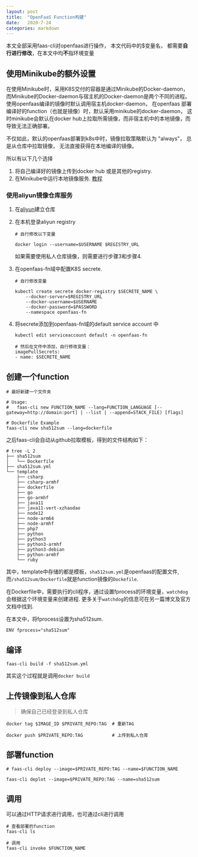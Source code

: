 ```yaml
---
layout: post
title:  "OpenFaaS Function构建"
date:   2020-7-24
categories: markdown
---
```


本文全部采用faas-cli对openfaas进行操作，
本文代码中的$变量名， 都需要**自行进行修改**，在本文中均**不**指环境变量

## 使用Minikube的额外设置

在使用Minikube时，采用K8S交付的容器是通过Minikube的Docker-daemon，
而Minikube的Docker-daemon与宿主机的Docker-daemon是两个不同的进程。
使用openfaas编译的镜像时默认调用宿主机docker-daemon，
在openfaas 部署编译好的function（也就是镜像）时，默认采用minikube的docker-daemon，
这时minikube会默认在docker hub上拉取所需镜像，而非宿主机中的本地镜像，而导致无法正确部署。

不仅如此，默认的openfaas部署到k8s中时，镜像拉取策略默认为 "always"， 总是从仓库中拉取镜像，
无法直接获得在本地编译的镜像。

所以有以下几个选择
1. 将自己编译好的镜像上传到docker hub 或是其他的registry.
2. 在Minikube中运行本地镜像服务. [教程](https://hasura.io/blog/sharing-a-local-registry-for-minikube-37c7240d0615/)

### 使用aliyun镜像仓库服务

1. 在[aliyun](https://cr.console.aliyun.com/cn-shanghai/instances/repositories)建立仓库

2. 在本机登录aliyun registry

    ```
    # 自行修改以下变量

    docker login --username=$USERNAME $REGISTRY_URL
    ```

    如果需要使用私人仓库镜像，则需要进行步骤3和步骤4.

3. 在openfaas-fn域中配置K8S secrete.

    ```
    # 自行修改变量

    kubectl create secrete docker-registry $SECRETE_NAME \
        --docker-server=$REGISTRY_URL
        --docker-username=$USERNAME
        --docker-password=$PASSWORD
        --namespace openfaas-fn
    ```

4. 将secrete添加到openfaas-fn域的default service account 中

    ```
    kubectl edit serviceaccount default -n openfaas-fn

    # 然后在文件中添加，自行修改变量：
    imagePullSecrets:
    - name: $SECRETE_NAME
    ```

## 创建一个function

```
# 最好新建一个文件夹

# Usage:
#   faas-cli new FUNCTION_NAME --lang=FUNCTION_LANGUAGE [--gateway=http://domain:port] | --list | --append=STACK_FILE) [flags]

# Dockerfile Example
faas-cli new sha512sum --lang=dockerfile
```

之后faas-cli会自动从github拉取模板，得到的文件结构如下：

```
# tree -L 2
├── sha512sum
│   └── Dockerfile
├── sha512sum.yml
└── template
    ├── csharp
    ├── csharp-armhf
    ├── dockerfile
    ├── go
    ├── go-armhf
    ├── java11
    ├── java11-vert-xzhaodao
    ├── node12
    ├── node-arm64
    ├── node-armhf
    ├── php7
    ├── python
    ├── python3
    ├── python3-armhf
    ├── python3-debian
    ├── python-armhf
    └── ruby
```

其中，template中存储的都是模板，`sha512sum.yml`是openfaas的配置文件,
而`/sha512sum/Dockerfile`就是function镜像的`Dockefile`.

在Dockerfile中，需要执行的cli程序，通过设置fprocess的环境变量，`watchdog`会根据这个环境变量来创建进程.
更多关于`watchdog`的信息可在另一篇博文及官方文档中找到.

在本文中，将fprocess设置为sha512sum.

```
ENV fprocess="sha512sum"
```

## 编译

```
faas-cli build -f sha512sum.yml
```

其实这个过程就是调用`docker build`

## 上传镜像到私人仓库

> 确保自己已经登录到私人仓库

```
docker tag $IMAGE_ID $PRIVATE_REPO:TAG  # 重新TAG

docker push $PRIVATE_REPO:TAG           # 上传到私人仓库
```

## 部署function

```
# faas-cli deploy --image=$PRIVATE_REPO:TAG --name=$FUNCTION_NAME

faas-cli deplot --image=$PRIVATE_REPO:TAG --name=sha512sum
```

## 调用

可以通过HTTP请求进行调用，也可通过cli进行调用

```
# 查看部署的function
faas-cli ls

# 调用
faas-cli invoke $FUNCTION_NAME
```